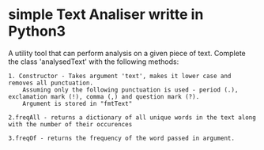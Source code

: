 # simple Text Analiser writte in Python3

 A utility tool that can perform analysis on a given piece of text. Complete the class 'analysedText' with the following methods:
    
    1. Constructor - Takes argument 'text', makes it lower case and removes all punctuation.
        Assuming only the following punctuation is used - period (.), exclamation mark (!), comma (,) and question mark (?).
        Argument is stored in "fmtText" 
        
    2.freqAll - returns a dictionary of all unique words in the text along with the number of their occurences
    
    3.freqOf - returns the frequency of the word passed in argument. 
